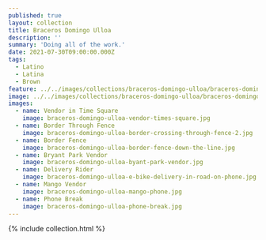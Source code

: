 ```yaml
---
published: true
layout: collection
title: Braceros Domingo Ulloa
description: ''
summary: 'Doing all of the work.'
date: 2021-07-30T09:00:00.000Z
tags:
  - Latino
  - Latina
  - Brown
feature: ../../images/collections/braceros-domingo-ulloa/braceros-domingo-ulloa-square.jpg
image: ../../images/collections/braceros-domingo-ulloa/braceros-domingo-ulloa.jpg
images:
  - name: Vendor in Time Square
    image: braceros-domingo-ulloa-vendor-times-square.jpg
  - name: Border Through Fence
    image: braceros-domingo-ulloa-border-crossing-through-fence-2.jpg
  - name: Border Fence
    image: braceros-domingo-ulloa-border-fence-down-the-line.jpg
  - name: Bryant Park Vendor
    image: braceros-domingo-ulloa-byant-park-vendor.jpg
  - name: Delivery Rider
    image: braceros-domingo-ulloa-e-bike-delivery-in-road-on-phone.jpg
  - name: Mango Vendor
    image: braceros-domingo-ulloa-mango-phone.jpg
  - name: Phone Break
    image: braceros-domingo-ulloa-phone-break.jpg 
---
```

{% include collection.html %}
